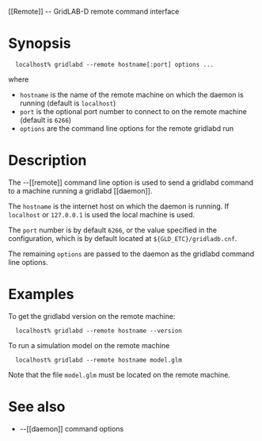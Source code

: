 [[Remote]] -- GridLAB-D remote command interface

# Synopsis
~~~
  localhost% gridlabd --remote hostname[:port] options ...
~~~
where
* `hostname` is the name of the remote machine on which the daemon is running (default is `localhost`)
* `port` is the optional port number to connect to on the remote machine (default is `6266`)
* `options` are the command line options for the remote gridlabd run

# Description

The --[[remote]] command line option is used to send a gridlabd command to a machine running a gridlabd [[daemon]].

The `hostname` is the internet host on which the daemon is running. If `localhost` or `127.0.0.1` is used the local machine is used.

The `port` number is by default `6266`, or the value specified in the configuration, which is by default located at `${GLD_ETC}/gridladb.cnf`.

The remaining `options` are passed to the daemon as the gridlabd command line options.

# Examples

To get the gridlabd version on the remote machine:
~~~
  localhost% gridlabd --remote hostname --version
~~~
To run a simulation model on the remote machine
~~~
  localhost% gridlabd --remote hostname model.glm
~~~
Note that the file `model.glm` must be located on the remote machine.  

# See also

* --[[daemon]] command options